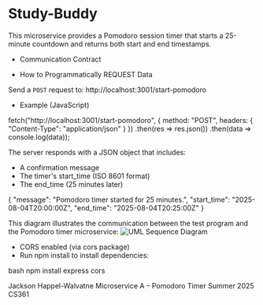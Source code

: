 # Study-Buddy

This microservice provides a Pomodoro session timer that starts a 25-minute countdown and returns both start and end timestamps.

- Communication Contract

- How to Programmatically REQUEST Data

Send a `POST` request to: http://localhost:3001/start-pomodoro


- Example (JavaScript)

fetch("http://localhost:3001/start-pomodoro", {
  method: "POST",
  headers: {
    "Content-Type": "application/json"
  }
})
  .then(res => res.json())
  .then(data => console.log(data));

The server responds with a JSON object that includes:
- A confirmation message
- The timer's start_time (ISO 8601 format)
- The end_time (25 minutes later)

{
  "message": "Pomodoro timer started for 25 minutes.",
  "start_time": "2025-08-04T20:00:00Z",
  "end_time": "2025-08-04T20:25:00Z"
}

This diagram illustrates the communication between the test program and the Pomodoro timer microservice:
![UML Sequence Diagram](./uml-pomodoro.png)


- CORS enabled (via cors package)
- Run npm install to install dependencies:

bash
npm install express cors


Jackson Happel-Walvatne
Microservice A – Pomodoro Timer
Summer 2025 CS361



